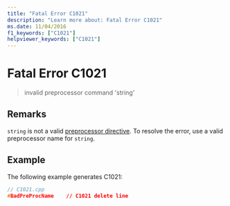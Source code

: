 ```yaml
---
title: "Fatal Error C1021"
description: "Learn more about: Fatal Error C1021"
ms.date: 11/04/2016
f1_keywords: ["C1021"]
helpviewer_keywords: ["C1021"]
---
```

# Fatal Error C1021

> invalid preprocessor command 'string'

## Remarks

`string` is not a valid [preprocessor directive](../../preprocessor/preprocessor-directives.md). To resolve the error, use a valid preprocessor name for `string`.

## Example

The following example generates C1021:

```cpp
// C1021.cpp
#BadPreProcName    // C1021 delete line
```
